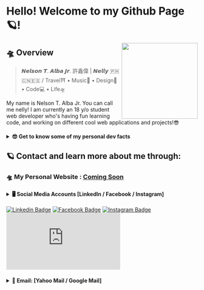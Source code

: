 # Hello! Welcome to my Github Page 🪐!

<img src="https://github.com/nellyXinwei/nellyXinwei/blob/master/nellyicon.png" align="right" width="200px"/>

## 🛸 Overview
> 𝙉𝙚𝙡𝙨𝙤𝙣 𝙏. 𝘼𝙡𝙗𝙖 𝙅𝙧. 許鑫偉 | 𝙉𝙚𝙡𝙡𝙮 🇵🇭🇨🇳🇪🇸 / Travel⛩ • Music🎹 • Design🎨 • Code💻 • Life🛸

My name is Nelson T. Alba Jr. You can call me nelly! I am currently an 18 y/o student web developer who's having fun learning code, and working on different cool web applications and projects!😎

<h4>
<details>
  <summary><strong>😎 Get to know some of my personal dev facts</strong></summary>

  ### 💻 Languages:
  ```
  Python, Javascript, PHP, Ruby
  ```
   ### 😎 Current Focus
  ```
  Personal Website and creating more fun web & mobile app projects!
  ```

  ### 😎 What I want to try out in the future:
  ```
  Create more mobile apps (native/hybrid).
  ```
</details>
</h4>

## 🪐 Contact and learn more about me through:
### 🛸  My Personal Website : [Coming Soon](#)

<h4>
  <details>
    <summary><strong>🖥️ Social Media Accounts [LinkedIn / Facebook / Instagram]</strong></summary>

   ### 🖥️ Social Media Accounts:
   > 1. [linkedin.com/in/whoisnelly](https://www.linkedin.com/in/whoisnelly) - **LinkedIn**
   > 2. [facebook.com/nelson.albajr](https://www.facebook.com/nelson.albajr) - **Facebook**
   > 3. [instagram.com/who_is_nelly](https://www.instagram.com/who_is_nelly/) - **Instagram**

  </details>
</h4>

[![Linkedin Badge](https://img.shields.io/badge/linkedin-%230077B5.svg?&style=for-the-badge&logo=linkedin&logoColor=white&link=https://www.linkedin.com/in/whoisnelly/)](https://www.linkedin.com/in/whoisnelly)  [![Facebook Badge](https://img.shields.io/badge/facebook-%231877F2.svg?&style=for-the-badge&logo=facebook&logoColor=white&link=https://www.facebook.com/nelson.albajr)](https://www.facebook.com/nelson.albajr)  [![Instagram Badge](https://img.shields.io/badge/instagram-%23E4405F.svg?&style=for-the-badge&logo=instagram&logoColor=white&link=https://www.instagram.com/who_is_nelly/)](https://www.instagram.com/who_is_nelly/)  [![Gmail Badge](	https://img.shields.io/badge/Gmail-%23FF0000.svg?&style=for-the-badge&logo=Gmail&logoColor=white"&link=mailto:nb3.321132@gmail.com)](mailto:nb3.321132@gmail.com)  


<h4>
  <details>
    <summary><strong>📮 Email: [Yahoo Mail / Google Mail] </strong></summary>

  ### 📮 Email Accounts:
   > 1. [nelsonalbajr@yahoo.com](nelsonalbajr@yahoo.com) - **Yahoo Mail**
   > 2. [nb3.321132@gmail.com](nb3.321132@gmail.com) - **Google Mail**

  </details>
</h4>
